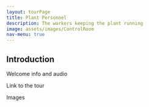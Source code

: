 ```yaml
---
layout: tourPage
title: Plant Personnel
description: The workers keeping the plant running
image: assets/images/ControlRoom
nav-menu: true
---
```

## Introduction

Welcome info and audio

Link to the tour

Images
